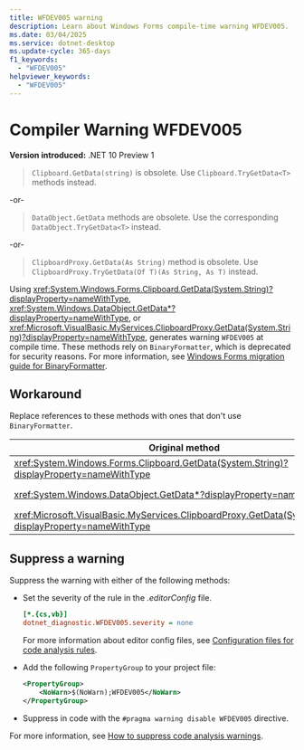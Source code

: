 ```yaml
---
title: WFDEV005 warning
description: Learn about Windows Forms compile-time warning WFDEV005. 'Clipboard.GetData(string)' is obsolete. Use 'Clipboard.TryGetData<T>' methods instead.
ms.date: 03/04/2025
ms.service: dotnet-desktop
ms.update-cycle: 365-days
f1_keywords:
  - "WFDEV005"
helpviewer_keywords:
  - "WFDEV005"
---
```

# Compiler Warning WFDEV005

**Version introduced:** .NET 10 Preview 1

> `Clipboard.GetData(string)` is obsolete. Use `Clipboard.TryGetData<T>` methods instead.

-or-

> `DataObject.GetData` methods are obsolete. Use the corresponding `DataObject.TryGetData<T>` instead.

-or-

> `ClipboardProxy.GetData(As String)` method is obsolete. Use `ClipboardProxy.TryGetData(Of T)(As String, As T)` instead.

Using <xref:System.Windows.Forms.Clipboard.GetData(System.String)?displayProperty=nameWithType>, <xref:System.Windows.DataObject.GetData*?displayProperty=nameWithType>, or <xref:Microsoft.VisualBasic.MyServices.ClipboardProxy.GetData(System.String)?displayProperty=nameWithType>, generates warning `WFDEV005` at compile time. These methods rely on `BinaryFormatter`, which is deprecated for security reasons. For more information, see [Windows Forms migration guide for BinaryFormatter](/dotnet/standard/serialization/binaryformatter-migration-guide/winforms-applications).

## Workaround

Replace references to these methods with ones that don't use `BinaryFormatter`.

| Original method                                                                                            | Replacement method                                                                              |
|------------------------------------------------------------------------------------------------------------|-------------------------------------------------------------------------------------------------|
| <xref:System.Windows.Forms.Clipboard.GetData(System.String)?displayProperty=nameWithType>                  | <xref:System.Windows.Forms.Clipboard.TryGetData*?displayProperty=nameWithType>                  |
| <xref:System.Windows.DataObject.GetData*?displayProperty=nameWithType>                                     | <xref:System.Windows.Forms.DataObject.TryGetData*?displayProperty=nameWithType>                 |
| <xref:Microsoft.VisualBasic.MyServices.ClipboardProxy.GetData(System.String)?displayProperty=nameWithType> | <xref:Microsoft.VisualBasic.MyServices.ClipboardProxy.TryGetData*?displayProperty=nameWithType> |

## Suppress a warning

Suppress the warning with either of the following methods:

- Set the severity of the rule in the _.editorConfig_ file.

  ```ini
  [*.{cs,vb}]
  dotnet_diagnostic.WFDEV005.severity = none
  ```

  For more information about editor config files, see [Configuration files for code analysis rules](/dotnet/fundamentals/code-analysis/configuration-files).

- Add the following `PropertyGroup` to your project file:

  ```xml
  <PropertyGroup>
      <NoWarn>$(NoWarn);WFDEV005</NoWarn>
  </PropertyGroup>
  ```

- Suppress in code with the `#pragma warning disable WFDEV005` directive.

For more information, see [How to suppress code analysis warnings](/dotnet/fundamentals/code-analysis/suppress-warnings).
